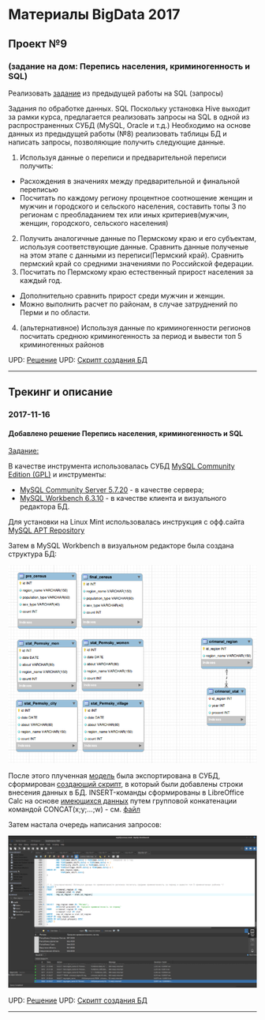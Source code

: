 # Материалы BigData 2017
## Проект №9
### (задание на дом: Перепись населения, криминогенность и SQL)

Реализовать [задание](./09/%D0%97%D0%B0%D0%B4%D0%B0%D0%BD%D0%B8%D0%B5.docx) из предыдущей работы на SQL (запросы)

Задания по обработке данных. SQL
Поскольку установка Hive выходит за рамки курса, предлагается реализовать запросы на SQL в одной из распространенных СУБД (MySQL, Oracle и т.д.)
Необходимо на основе данных из предыдущей работы (№8) реализовать таблицы БД и написать запросы, позволяющие получить следующие данные.
1. Используя данные о переписи и предварительной переписи получить:
- Расхождения в значениях между предварительной и финальной переписью
- Посчитать по каждому региону процентное соотношение женщин и мужчин и городского и сельского населения, составить топы 3 по регионам с преобладанием тех или иных критериев(мужчин, женщин, городского, сельского населения)
2. Получить аналогичные данные по Пермскому краю и его субъектам, используя соответствующие данные. Сравнить данные полученые на этом этапе с данными из переписи(Пермский край). Сравнить пермский край со средними значениями по Российской федерации.
3. Посчитать по Пермскому краю естественный прирост населения за каждый год.
- Дополнительно сравнить прирост среди мужчин и женщин. 
- Можно выполнить расчет по районам, в случае затруднений по Перми и по области.
4. (альтернативное) Используя данные по криминогенности регионов посчитать среднюю криминогенность за период и вывести топ 5 криминогенных районов

UPD: [Решение](./09/Result.sql)
UPD: [Скрипт создания БД](./09/script_create.sql)

-------


## Трекинг и описание


### 2017-11-16
#### Добавлено решение Перепись населения, криминогенность и SQL
[Задание:](./09/%D0%97%D0%B0%D0%B4%D0%B0%D0%BD%D0%B8%D0%B5.docx)

В качестве инструмента использовалась СУБД [MySQL Community Edition (GPL)](https://www.mysql.com/) и инструменты:
- [MySQL Community Server 5.7.20](https://dev.mysql.com/downloads/mysql/) - в качестве сервера;
- [MySQL Workbench 6.3.10](https://dev.mysql.com/downloads/workbench/) - в качестве клиента и визуального редактора БД.

Для установки на Linux Mint использовалась инструкция с офф.сайта [MySQL APT Repository](https://dev.mysql.com/downloads/repo/apt/)

Затем в MySQL Workbench в визуальном редакторе была создана структура БД:

![Структура БД](./09/screen/structura.png)

После этого плученная [модель](./09/model_mySQL/mySQLcensus.mwb) была экспортирована в СУБД, сформирован [создающий скрипт](./09/script_create.sql), в который были добавлены строки внесения данных в БД. INSERT-команды сформированы в LibreOffice Calc на основе [имеющихся данных](./09/tmp_files_xls/) путем групповой конкатенации командой CONCAT(x;y;...;w) - см. [файл](./09/tmp_files_xls/CONCAT.txt)

Затем настала очередь написания запросов:

![Запросы в Workbench](./09/screen/MySQLWorkbench.png)

UPD: [Решение](./09/Result.sql)
UPD: [Скрипт создания БД](./09/script_create.sql)

-------
